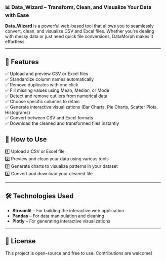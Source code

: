 ### 📊 Data_Wizard – Transform, Clean, and Visualize Your Data with Ease  

**Data_Wizard** is a powerful web-based tool that allows you to seamlessly convert, clean, and visualize CSV and Excel files. Whether you're dealing with messy data or just need quick file conversions, DataMorph makes it effortless.  

---

## 🚀 Features  
✅ Upload and preview CSV or Excel files  
✅ Standardize column names automatically  
✅ Remove duplicates with one click  
✅ Fill missing values using Mean, Median, or Mode  
✅ Detect and remove outliers from numerical data  
✅ Choose specific columns to retain  
✅ Generate interactive visualizations (Bar Charts, Pie Charts, Scatter Plots, Histograms)  
✅ Convert between CSV and Excel formats  
✅ Download the cleaned and transformed files instantly  



## 🎯 How to Use  
1️⃣ Upload a CSV or Excel file  
2️⃣ Preview and clean your data using various tools  
3️⃣ Generate charts to visualize patterns in your dataset  
4️⃣ Convert and download your cleaned file  

---

## 🛠️ Technologies Used  
- **Streamlit** – For building the interactive web application  
- **Pandas** – For data manipulation and cleaning  
- **Plotly** – For generating interactive visualizations  

---

## 📜 License  
This project is open-source and free to use. Contributions are welcome!  

